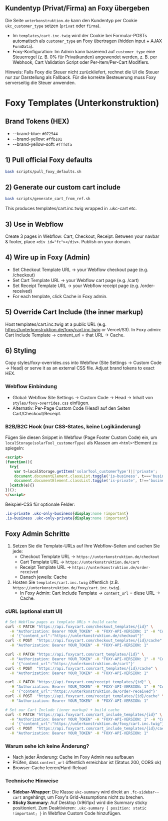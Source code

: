## Kundentyp (Privat/Firma) an Foxy übergeben

Die Seite `unterkonstruktion.de` kann den Kundentyp per Cookie `ukc_customer_type` setzen (`privat` oder `firma`).

- Im `templates/cart.inc.twig` wird der Cookie bei Formular-POSTs automatisch als `customer_type` an Foxy übertragen (hidden input + AJAX `FormData`).
- Foxy-Konfiguration: Im Admin kann basierend auf `customer_type` eine Steuerregel (z. B. 0% für Privatkunden) angewendet werden, z. B. per Webhook, Cart Validation Script oder Per-Item/Per-Cart Modifiers.

Hinweis: Falls Foxy die Steuer nicht zurückliefert, rechnet die UI die Steuer nur zur Darstellung als Fallback. Für die korrekte Besteuerung muss Foxy serverseitig die Steuer anwenden.
# Foxy Templates (Unterkonstruktion)

## Brand Tokens (HEX)
- --brand-blue: `#072544`
- --brand-yellow: `#ffb101`
- --brand-yellow-soft: `#fffdfa`

## 1) Pull official Foxy defaults
```bash
bash scripts/pull_foxy_defaults.sh
```

## 2) Generate our custom cart include
```bash
bash scripts/generate_cart_from_ref.sh
```

This produces templates/cart.inc.twig wrapped in .ukc-cart etc.

## 3) Use in Webflow

Create 3 pages in Webflow: Cart, Checkout, Receipt. Between your navbar & footer, place `<div id="fc"></div>`. Publish on your domain.

## 4) Wire up in Foxy (Admin)
- Set Checkout Template URL → your Webflow checkout page (e.g. /checkout)
- Set Cart Template URL → your Webflow cart page (e.g. /cart)
- Set Receipt Template URL → your Webflow receipt page (e.g. /order-received)
- For each template, click Cache in Foxy admin.

## 5) Override Cart Include (the inner markup)

Host templates/cart.inc.twig at a public URL (e.g. https://unterkonstruktion.de/foxy/cart.inc.twig or Vercel/S3).
In Foxy admin: Cart Include Template → content_url = that URL → Cache.

## 6) Styling

Copy styles/foxy-overrides.css into Webflow (Site Settings → Custom Code → Head) or serve it as an external CSS file. Adjust brand tokens to exact HEX.

### Webflow Einbindung
- Global: Webflow Site Settings → Custom Code → Head → Inhalt von `styles/foxy-overrides.css` einfügen.
- Alternativ: Per-Page Custom Code (Head) auf den Seiten Cart/Checkout/Receipt.

### B2B/B2C Hook (nur CSS-States, keine Logikänderung)
Fügen Sie diesen Snippet in Webflow (Page Footer Custom Code) ein, um `localStorage(solarTool_customerType)` als Klassen am `<html>`-Element zu spiegeln:

```html
<script>
(function(){
  try{
    var t=localStorage.getItem('solarTool_customerType')||'private';
    document.documentElement.classList.toggle('is-business', t==='business');
    document.documentElement.classList.toggle('is-private', t!=='business');
  }catch(e){}
})();
</script>
```

Beispiel-CSS für optionale Felder:

```css
.is-private .ukc-only-business{display:none !important}
.is-business .ukc-only-private{display:none !important}
```

## Foxy Admin Schritte
1. Setzen Sie die Template-URLs auf Ihre Webflow-Seiten und cachen Sie jede:
   - Checkout Template URL → `https://unterkonstruktion.de/checkout`
   - Cart Template URL → `https://unterkonstruktion.de/cart`
   - Receipt Template URL → `https://unterkonstruktion.de/order-received`
   - Danach jeweils: Cache
2. Hosten Sie `templates/cart.inc.twig` öffentlich (z.B. `https://unterkonstruktion.de/foxy/cart.inc.twig`).
   - In Foxy Admin: Cart Include Template → `content_url` = diese URL → Cache.

### cURL (optional statt UI)
```bash
# Set Webflow pages as template URLs + build cache
curl -X PATCH "https://api.foxycart.com/checkout_templates/{id}" \
  -H "Authorization: Bearer YOUR_TOKEN" -H "FOXY-API-VERSION: 1" -H "Content-Type: application/json" \
  -d '{"content_url":"https://unterkonstruktion.de/checkout"}'
curl -X POST  "https://api.foxycart.com/checkout_templates/{id}/cache" \
  -H "Authorization: Bearer YOUR_TOKEN" -H "FOXY-API-VERSION: 1"

curl -X PATCH "https://api.foxycart.com/cart_templates/{id}" \
  -H "Authorization: Bearer YOUR_TOKEN" -H "FOXY-API-VERSION: 1" -H "Content-Type: application/json" \
  -d '{"content_url":"https://unterkonstruktion.de/cart"}'
curl -X POST  "https://api.foxycart.com/cart_templates/{id}/cache" \
  -H "Authorization: Bearer YOUR_TOKEN" -H "FOXY-API-VERSION: 1"

curl -X PATCH "https://api.foxycart.com/receipt_templates/{id}" \
  -H "Authorization: Bearer YOUR_TOKEN" -H "FOXY-API-VERSION: 1" -H "Content-Type: application/json" \
  -d '{"content_url":"https://unterkonstruktion.de/order-received"}'
curl -X POST  "https://api.foxycart.com/receipt_templates/{id}/cache" \
  -H "Authorization: Bearer YOUR_TOKEN" -H "FOXY-API-VERSION: 1"

# Set our Cart Include (inner markup) + build cache
curl -X PATCH "https://api.foxycart.com/cart_include_templates/{id}" \
  -H "Authorization: Bearer YOUR_TOKEN" -H "FOXY-API-VERSION: 1" -H "Content-Type: application/json" \
  -d '{"content_url":"https://unterkonstruktion.de/foxy/cart.inc.twig"}'
curl -X POST  "https://api.foxycart.com/cart_include_templates/{id}/cache" \
  -H "Authorization: Bearer YOUR_TOKEN" -H "FOXY-API-VERSION: 1"
```

### Warum sehe ich keine Änderung?
- Nach jeder Änderung: Cache im Foxy Admin neu aufbauen
- Prüfen, dass `content_url` öffentlich erreichbar ist (Status 200, CORS ok)
- Browser-Cache leeren/Hard-Reload

### Technische Hinweise
- **Sidebar-Wrapper**: Die Klasse `ukc-summary` wird direkt an `.fc-sidebar--cart` angehängt, um Foxy's Grid-Assumptions nicht zu brechen.
- **Sticky Summary**: Auf Desktop (≥961px) wird die Summary sticky positioniert. Zum Deaktivieren: `.ukc-summary { position: static !important; }` in Webflow Custom Code hinzufügen.
